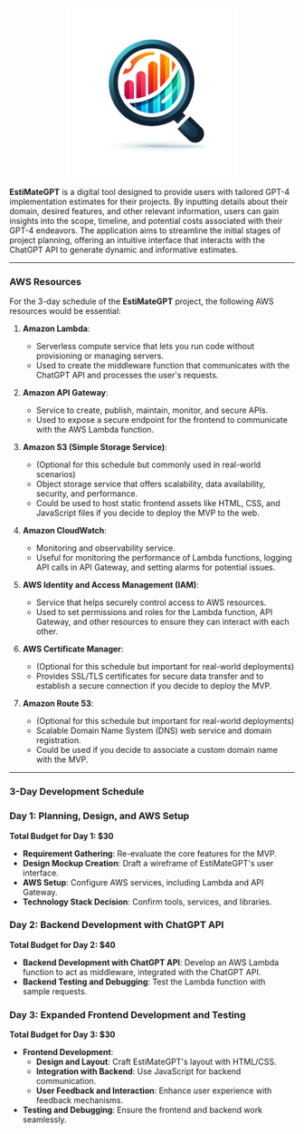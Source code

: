 <p align="center">
  <img src="logo.png" alt="EstiMateGPT" width="300"/>
</p>

**EstiMateGPT** is a digital tool designed to provide users with tailored GPT-4 implementation estimates for their projects. By inputting details about their domain, desired features, and other relevant information, users can gain insights into the scope, timeline, and potential costs associated with their GPT-4 endeavors. The application aims to streamline the initial stages of project planning, offering an intuitive interface that interacts with the ChatGPT API to generate dynamic and informative estimates. 

---

### AWS Resources

For the 3-day schedule of the **EstiMateGPT** project, the following AWS resources would be essential:

1. **Amazon Lambda**:
   - Serverless compute service that lets you run code without provisioning or managing servers.
   - Used to create the middleware function that communicates with the ChatGPT API and processes the user's requests.

2. **Amazon API Gateway**:
   - Service to create, publish, maintain, monitor, and secure APIs.
   - Used to expose a secure endpoint for the frontend to communicate with the AWS Lambda function.

3. **Amazon S3 (Simple Storage Service)**:
   - (Optional for this schedule but commonly used in real-world scenarios)
   - Object storage service that offers scalability, data availability, security, and performance.
   - Could be used to host static frontend assets like HTML, CSS, and JavaScript files if you decide to deploy the MVP to the web.

4. **Amazon CloudWatch**:
   - Monitoring and observability service.
   - Useful for monitoring the performance of Lambda functions, logging API calls in API Gateway, and setting alarms for potential issues.

5. **AWS Identity and Access Management (IAM)**:
   - Service that helps securely control access to AWS resources.
   - Used to set permissions and roles for the Lambda function, API Gateway, and other resources to ensure they can interact with each other.

6. **AWS Certificate Manager**:
   - (Optional for this schedule but important for real-world deployments)
   - Provides SSL/TLS certificates for secure data transfer and to establish a secure connection if you decide to deploy the MVP.

7. **Amazon Route 53**:
   - (Optional for this schedule but important for real-world deployments)
   - Scalable Domain Name System (DNS) web service and domain registration.
   - Could be used if you decide to associate a custom domain name with the MVP.

---

### 3-Day Development Schedule

### Day 1: Planning, Design, and AWS Setup
**Total Budget for Day 1: $30**
   - **Requirement Gathering**: Re-evaluate the core features for the MVP.
   - **Design Mockup Creation**: Draft a wireframe of EstiMateGPT's user interface.
   - **AWS Setup**: Configure AWS services, including Lambda and API Gateway.
   - **Technology Stack Decision**: Confirm tools, services, and libraries.

### Day 2: Backend Development with ChatGPT API
**Total Budget for Day 2: $40**
   - **Backend Development with ChatGPT API**: Develop an AWS Lambda function to act as middleware, integrated with the ChatGPT API.
   - **Backend Testing and Debugging**: Test the Lambda function with sample requests.

### Day 3: Expanded Frontend Development and Testing
**Total Budget for Day 3: $30**
   - **Frontend Development**:
     - **Design and Layout**: Craft EstiMateGPT's layout with HTML/CSS.
     - **Integration with Backend**: Use JavaScript for backend communication.
     - **User Feedback and Interaction**: Enhance user experience with feedback mechanisms.
   - **Testing and Debugging**: Ensure the frontend and backend work seamlessly.
